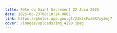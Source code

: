 ```yaml
---
title: Fête du Saint Sacrement 22 Juin 2025
date: 2025-06-23T08:10:24.066Z
link: https://photos.app.goo.gl/23ktsFxaGR7cyZmj7
cover: /images/uploads/img_4298.jpeg
---
```

